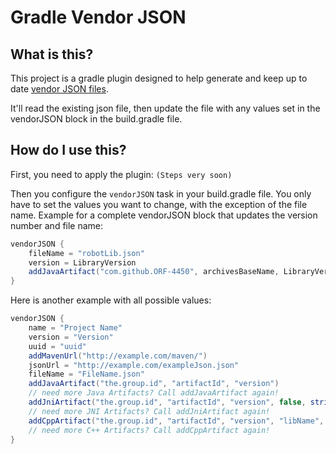 # Gradle Vendor JSON
## What is this?
This project is a gradle plugin designed to help generate and keep up to date [vendor JSON files](http://wpilib.screenstepslive.com/s/currentCS/m/getting_started/l/682619-3rd-party-libraries#the_mechanism_c).

It'll read the existing json file, then update the file with any values set in the vendorJSON block in the build.gradle file.

## How do I use this?
First, you need to apply the plugin:
`(Steps very soon)`

Then you configure the `vendorJSON` task in your build.gradle file.
You only have to set the values you want to change, with the exception of the file name.
Example for a complete vendorJSON block that updates the version number and file name:
```groovy
vendorJSON {
    fileName = "robotLib.json"
    version = LibraryVersion
    addJavaArtifact("com.github.ORF-4450", archivesBaseName, LibraryVersion)
}
```

Here is another example with all possible values:
```groovy
vendorJSON {
    name = "Project Name"
    version = "Version"
    uuid = "uuid"
    addMavenUrl("http://example.com/maven/")
    jsonUrl = "http://example.com/exampleJson.json"
    fileName = "FileName.json"
    addJavaArtifact("the.group.id", "artifactId", "version")
    // need more Java Artifacts? Call addJavaArtifact again!
    addJniArtifact("the.group.id", "artifactId", "version", false, stringArray("examplePlatform"), true)
    // need more JNI Artifacts? Call addJniArtifact again!
    addCppArtifact("the.group.id", "artifactId", "version", "libName", "configuration", "headerClassifier", "sourcesClassifier", stringArray("examplePlatform"), true, false)
    // need more C++ Artifacts? Call addCppArtifact again!
}
```